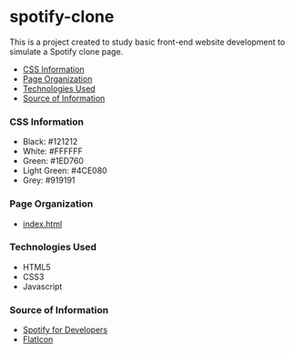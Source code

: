# spotify-clone
This is a project created to study basic front-end website development to simulate a Spotify clone page.

- [CSS Information](#css-information)
- [Page Organization](#page-organization)
- [Technologies Used](#technologies-used)
- [Source of Information](#source-information)

<a name="css-information"></a>
### CSS Information
- Black: #121212
- White: #FFFFFF
- Green: #1ED760
- Light Green: #4CE080
- Grey: #919191

<a name="page-organization"></a>
### Page Organization
- [index.html](https://accounts.spotify.com/en/login)

<a name="technologies-used"></a>
### Technologies Used
- HTML5
- CSS3
- Javascript

<a name="source-information"></a>
### Source of Information
- [Spotify for Developers](https://developer.spotify.com/documentation/design)
- [FlatIcon](https://www.flaticon.com)